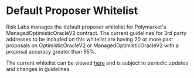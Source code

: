 # Default Proposer Whitelist

Risk Labs manages the default proposer whitelist for Polymarket's ManagedOptimisticOracleV2 contract. The current guidelines for 3rd party addresses to be included on this whitelist are having 20 or more past proposals on OptimisticOracleV2 or ManagedOptimisticOracleV2 with a proposal accuracy greater than 95%.

The current whitelist can be viewed [here](https://polygonscan.com/address/0x9f35885ce8f67a942d7b2f4fbf937987da08c463#readContract#F1) and is subject to periodic updates and changes in guidelines.
